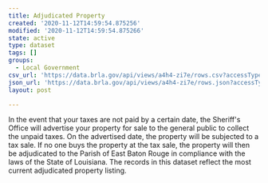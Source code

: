 ```yaml
---
title: Adjudicated Property
created: '2020-11-12T14:59:54.875256'
modified: '2020-11-12T14:59:54.875266'
state: active
type: dataset
tags: []
groups:
  - Local Government
csv_url: 'https://data.brla.gov/api/views/a4h4-zi7e/rows.csv?accessType=DOWNLOAD'
json_url: 'https://data.brla.gov/api/views/a4h4-zi7e/rows.json?accessType=DOWNLOAD'
layout: post

---
```

In the event that your taxes are not paid by a certain date, the Sheriff's Office will advertise your property for sale to the general public to collect the unpaid taxes.  On the advertised date, the property will be subjected to a tax sale.  If no one buys the property at the tax sale, the property will then be adjudicated to the Parish of East Baton Rouge in compliance with the laws of the State of Louisiana.  The records in this dataset reflect the most current adjudicated property listing.
